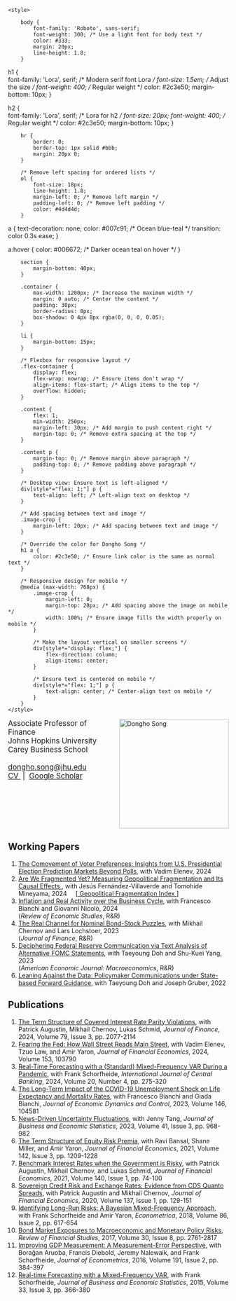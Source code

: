 <head>
    <!-- Importing Google Fonts -->
    <link href="https://fonts.googleapis.com/css2?family=Poppins:wght@300;400&family=Roboto:wght@300;400&display=swap" rel="stylesheet">

    <style>

        body {
            font-family: 'Roboto', sans-serif;
            font-weight: 300; /* Use a light font for body text */
            color: #333;
            margin: 20px;
            line-height: 1.8;
        }

h1 {   
    font-family: 'Lora', serif; /* Modern serif font Lora */
    font-size: 1.5em; /* Adjust the size */
    font-weight: 400; /* Regular weight */
    color: #2c3e50;
    margin-bottom: 10px;
}

h2 {   
    font-family: 'Lora', serif; /* Lora for h2 */
    font-size: 20px;
    font-weight: 400; /* Regular weight */
    color: #2c3e50;
    margin-bottom: 10px;
}

        hr {
            border: 0;
            border-top: 1px solid #bbb;
            margin: 20px 0;
        }

        /* Remove left spacing for ordered lists */
        ol {
            font-size: 18px;
            line-height: 1.8;
            margin-left: 0; /* Remove left margin */
            padding-left: 0; /* Remove left padding */
            color: #4d4d4d;
        }

a {
    text-decoration: none;
    color: #007c91; /* Ocean blue-teal */
    transition: color 0.3s ease;
}

a:hover {
    color: #006672; /* Darker ocean teal on hover */
}

        section {
            margin-bottom: 40px;
        }

        .container {
            max-width: 1200px; /* Increase the maximum width */
            margin: 0 auto; /* Center the content */
            padding: 30px;
            border-radius: 8px;
            box-shadow: 0 4px 8px rgba(0, 0, 0, 0.05);
        }

        li {
            margin-bottom: 15px;
        }

        /* Flexbox for responsive layout */
        .flex-container {
            display: flex;
            flex-wrap: nowrap; /* Ensure items don't wrap */
            align-items: flex-start; /* Align items to the top */
            overflow: hidden;
        }

        .content {
            flex: 1;
            min-width: 250px;
            margin-left: 30px; /* Add margin to push content right */
            margin-top: 0; /* Remove extra spacing at the top */
        }

        .content p {
            margin-top: 0; /* Remove margin above paragraph */
            padding-top: 0; /* Remove padding above paragraph */
        }

        /* Desktop view: Ensure text is left-aligned */
        div[style*="flex: 1;"] p {
            text-align: left; /* Left-align text on desktop */
        }

        /* Add spacing between text and image */
        .image-crop {
            margin-left: 20px; /* Add spacing between text and image */
        }

        /* Override the color for Dongho Song */
        h1 a {
            color: #2c3e50; /* Ensure link color is the same as normal text */
        }

        /* Responsive design for mobile */
        @media (max-width: 768px) {
            .image-crop {
                margin-left: 0;
                margin-top: 20px; /* Add spacing above the image on mobile */
                width: 100%; /* Ensure image fills the width properly on mobile */
            }

            /* Make the layout vertical on smaller screens */
            div[style*="display: flex;"] {
                flex-direction: column;
                align-items: center;
            }

            /* Ensure text is centered on mobile */
            div[style*="flex: 1;"] p {
                text-align: center; /* Center-align text on mobile */
            }
        }
    </style>
</head>

<div style="display: flex; align-items: flex-start; justify-content: space-between; gap: 20px; flex-wrap: wrap;">
    <div style="flex: 1; min-width: 200px;">
        <p style="margin: 0; padding: 0; font-size: 1.2em; text-align: left;">
            Associate Professor of Finance<br>
            Johns Hopkins University<br>
            Carey Business School<br>
        </p>
        <p style="margin-top: 20px; font-size: 1.2em; text-align: left;">
            <!-- Email first -->
            <a href="mailto:dongho.song@jhu.edu">
                dongho.song@jhu.edu
            </a>
            <br>
            <!-- CV link second -->
            <a href="https://www.dropbox.com/scl/fi/24w0wsai88q1725l73xho/DonghoSong-CV.pdf?rlkey=vfe2hbq6pua4apthvi3whmtwy&st=bf0i2ug0&dl=0" target="_blank">
                <i class="fas fa-envelope"></i> CV
            </a>
            &nbsp;|&nbsp;
            <!-- Google Scholar link third -->
            <a href="https://scholar.google.com/citations?user=z9TGeXYAAAAJ&hl=en" target="_blank">
                <i class="fas fa-graduation-cap"></i> Google Scholar
            </a>
        </p>
    </div>
    <div class="image-crop" style="flex-shrink: 0;">
        <!-- Adjust image size -->
        <img src="https://raw.githubusercontent.com/donghosongd/donghosongd.github.io/main/dsong.jpg" alt="Dongho Song" style="width: 250px; max-width: 100%; height: auto;">
    </div>
</div>

<h2>Working Papers</h2>

<ol>
    <li>
        <a href="https://www.dropbox.com/scl/fi/q9t99q4q7p9jei6fxkfqm/election_draft_es.pdf?rlkey=u5mazbch5zv6bp2kkm76e6m46&st=2xa6n46k&dl=0" target="_blank" rel="noopener noreferrer">The Comovement of Voter Preferences: Insights from U.S. Presidential Election Prediction Markets Beyond Polls</a>, 
        with Vadim Elenev, 2024
    </li>
    <li>
<a href="https://www.dropbox.com/scl/fi/4w9etfnrgrrnqvw48odaw/Fragmentation.pdf?rlkey=daw0sywgctbqy1olip9cd14ox&st=z89i156x&dl=0" target="_blank" rel="noopener noreferrer">
    Are We Fragmented Yet? Measuring Geopolitical Fragmentation and Its Causal Effects
</a>, with Jesús Fernández-Villaverde and Tomohide Mineyama, 2024 &nbsp; &nbsp; 
    [<a href="https://www.dropbox.com/scl/fi/he6faychjg86negnepcg8/fragmentation-index.xlsx?rlkey=fkzmpg116sq5qtb9gvbqccoq4&st=thj6pxxr&dl=0" target="_blank" rel="noopener noreferrer">
    Geopolitical Fragmentation Index
</a>]
    </li>
    <li>
        <a href="https://www.dropbox.com/scl/fi/ucsqyoeh1x8i8kbfz8de8/BianchiNicoloSong_inflation_bc_Full_paper.pdf?rlkey=p2sftb0qzqvtk6ln18ozxg9b3&st=fbthgd5r&dl=0" target="_blank" rel="noopener noreferrer">Inflation and Real Activity over the Business Cycle</a>, 
        with Francesco Bianchi and Giovanni Nicolò, 2024
        <br>(<em>Review of Economic Studies</em>, R&R)
    </li>
    <li>
        <a href="https://www.dropbox.com/scl/fi/08waf5zhfg8iagvuo9jxw/CLS_COV_latest.pdf?rlkey=sl6tkvktg9aq3hkfgicjcr6ef&st=4s91sp41&dl=0" target="_blank" rel="noopener noreferrer">The Real Channel for Nominal Bond-Stock Puzzles</a>, 
        with Mikhail Chernov and Lars Lochstoer, 2023
        <br>(<em>Journal of Finance</em>, R&R)
    </li>
    <li>
        <a href="https://www.dropbox.com/scl/fi/71k2dtgutklgneydktr2k/draft_DSY2023_latest.pdf?rlkey=mcnqtsr517t83j2zop8fg4sy5&st=m3fu1yug&dl=0" target="_blank" rel="noopener noreferrer">Deciphering Federal Reserve Communication via Text Analysis of Alternative FOMC Statements</a>, 
        with Taeyoung Doh and Shu-Kuei Yang, 2023
        <br>(<em>American Economic Journal: Macroeconomics</em>, R&R)
    </li>
    <li>
        <a href="https://www.dropbox.com/scl/fi/6viaoh5c6by29tiqslpl3/DGS_draft_latest_RWP.pdf?rlkey=qjfe1djr28i76rahl9eujhohl&st=bh45y0d0&dl=0" target="_blank" rel="noopener noreferrer">Leaning Against the Data: Policymaker Communications under State-based Forward Guidance</a>, 
        with Taeyoung Doh and Joseph Gruber, 2022
    </li>
</ol>


<h2>Publications</h2>

<ol>
    <li>
        <a href="https://onlinelibrary.wiley.com/doi/full/10.1111/jofi.13336" target="_blank" rel="noopener noreferrer">The Term Structure of Covered Interest Rate Parity Violations</a>, 
        with Patrick Augustin, Mikhail Chernov, Lukas Schmid, 
        <em>Journal of Finance</em>, 2024, Volume 79, Issue 3, pp. 2077-2114 
    </li>
    <li>
        <a href="https://www.sciencedirect.com/science/article/abs/pii/S0304405X24000138" target="_blank" rel="noopener noreferrer">Fearing the Fed: How Wall Street Reads Main Street</a>, 
        with Vadim Elenev, Tzuo Law, and Amir Yaron, 
        <em>Journal of Financial Economics</em>, 2024, Volume 153, 103790 
    </li>
    <li>
        <a href="https://www.ijcb.org/journal/ijcb24q4a5.pdf" target="_blank" rel="noopener noreferrer">Real-Time Forecasting with a (Standard) Mixed-Frequency VAR During a Pandemic</a>, 
        with Frank Schorfheide, 
        <em>International Journal of Central Banking</em>, 2024, Volume 20, Number 4, pp. 275-320 
    </li>
    <li>
        <a href="https://www.sciencedirect.com/science/article/pii/S0165188922002846" target="_blank" rel="noopener noreferrer">The Long-Term Impact of the COVID-19 Unemployment Shock on Life Expectancy and Mortality Rates</a>, 
        with Francesco Bianchi and Giada Bianchi, 
        <em>Journal of Economic Dynamics and Control</em>, 2023, Volume 146, 104581 
    </li>
    <li>
        <a href="https://www.tandfonline.com/doi/full/10.1080/07350015.2022.2097912?journalCode=ubes20" target="_blank" rel="noopener noreferrer">News-Driven Uncertainty Fluctuations</a>, 
        with Jenny Tang, 
        <em>Journal of Business and Economic Statistics</em>, 2023, Volume 41, Issue 3, pp. 968-982 
    </li>
    <li>
        <a href="https://www.sciencedirect.com/science/article/pii/S0304405X21002361?via%3Dihub" target="_blank" rel="noopener noreferrer">The Term Structure of Equity Risk Premia</a>, 
        with Ravi Bansal, Shane Miller, and Amir Yaron, 
        <em>Journal of Financial Economics</em>, 2021, Volume 142, Issue 3, pp. 1209-1228 
    </li>
    <li>
        <a href="https://www.sciencedirect.com/science/article/pii/S0304405X20302841" target="_blank" rel="noopener noreferrer">Benchmark Interest Rates when the Government is Risky</a>, 
        with Patrick Augustin, Mikhail Chernov, and Lukas Schmid, 
        <em>Journal of Financial Economics</em>, 2021, Volume 140, Issue 1, pp. 74-100 
    </li>
    <li>
        <a href="https://www.sciencedirect.com/science/article/abs/pii/S0304405X19302922?via%3Dihub" target="_blank" rel="noopener noreferrer">Sovereign Credit Risk and Exchange Rates: Evidence from CDS Quanto Spreads</a>, 
        with Patrick Augustin and Mikhail Chernov, 
        <em>Journal of Financial Economics</em>, 2020, Volume 137, Issue 1, pp. 129-151 
    </li>
    <li>
        <a href="https://onlinelibrary.wiley.com/doi/abs/10.3982/ECTA14308" target="_blank" rel="noopener noreferrer">Identifying Long-Run Risks: A Bayesian Mixed-Frequency Approach</a>, 
        with Frank Schorfheide and Amir Yaron, 
        <em>Econometrica</em>, 2018, Volume 86, Issue 2, pp. 617-654 
    </li>
    <li>
        <a href="https://academic.oup.com/rfs/article/30/8/2761/3788530" target="_blank" rel="noopener noreferrer">Bond Market Exposures to Macroeconomic and Monetary Policy Risks</a>, 
        <em>Review of Financial Studies</em>, 2017, Volume 30, Issue 8, pp. 2761-2817 
    </li>
    <li>
        <a href="https://www.sciencedirect.com/science/article/abs/pii/S0304407615002857" target="_blank" rel="noopener noreferrer">Improving GDP Measurement: A Measurement-Error Perspective</a>, 
        with Borağan Aruoba, Francis Diebold, Jeremy Nalewaik, and Frank Schorfheide, 
        <em>Journal of Econometrics</em>, 2016, Volume 191, Issue 2, pp. 384-397 
    </li>
    <li>
        <a href="https://www.tandfonline.com/doi/abs/10.1080/07350015.2014.954707" target="_blank" rel="noopener noreferrer">Real-time Forecasting with a Mixed-Frequency VAR</a>, 
        with Frank Schorfheide, 
        <em>Journal of Business and Economic Statistics</em>, 2015, Volume 33, Issue 3, pp. 366-380 
    </li>
</ol>

